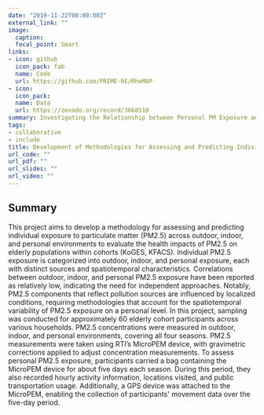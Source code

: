 ```yaml
---
date: "2019-11-22T00:00:00Z"
external_link: ""
image:
  caption:
  focal_point: Smart
links:
- icon: github
  icon_pack: fab
  name: Code
  url: https://github.com/PRIME-RE/RheMAP
- icon:
  icon_pack:
  name: Data
  url: https://zenodo.org/record/3668510
summary: Investigating the Relationship between Personal PM Exposure and Time-Activity Diares and GPS Data and Analyzing Spatial Variability of Personal PM Exposure in Microenvironments 
tags:
- collaborative
- include
title: Development of Methodologies for Assessing and Predicting Individual Level PM2.5 Exposure
url_code: ""
url_pdf: ""
url_slides: ""
url_video: ""
---
```


## Summary
This project aims to develop a methodology for assessing and predicting individual exposure to particulate matter (PM2.5) across outdoor, indoor, and personal environments to evaluate the health impacts of PM2.5 on elderly populations within cohorts (KoGES, KFACS). Individual PM2.5 exposure is categorized into outdoor, indoor, and personal exposure, each with distinct sources and spatiotemporal characteristics.
Correlations between outdoor, indoor, and personal PM2.5 exposure have been reported as relatively low, indicating the need for independent approaches. Notably, PM2.5 components that reflect pollution sources are influenced by localized conditions, requiring methodologies that account for the spatiotemporal variability of PM2.5 exposure on a personal level. In this project, sampling was conducted for approximately 60 elderly cohort participants across various households. PM2.5 concentrations were measured in outdoor, indoor, and personal environments, covering all four seasons. PM2.5 measurements were taken using RTI’s MicroPEM device, with gravimetric corrections applied to adjust concentration measurements.
To assess personal PM2.5 exposure, participants carried a bag containing the MicroPEM device for about five days each season. During this period, they also recorded hourly activity information, locations visited, and public transportation usage. Additionally, a GPS device was attached to the MicroPEM, enabling the collection of participants' movement data over the five-day period.


